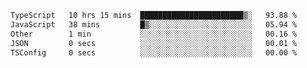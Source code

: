 <!-- <img align='right' src="https://github-readme-stats-eight-rose-90.vercel.app
/api?username=JesusJimenezG&show_icons=true&theme=radical">

### Hi there 👋 My name is Jesús.
- I'm a Computer Engineering student.
- I'm currently working as a Full stack Web developer and native Android Developer.

- Proghead.
- Inlärning svenska
- I also like to translate music on my YouTube channel. [![YouTube Views](https://img.shields.io/youtube/channel/views/UCWnlcC4_sV9Imcy9ysQpxHA?style=social)](https://www.youtube.com/channel/UCWnlcC4_sV9Imcy9ysQpxHA) -->
<!-- ![banner](https://github.com/JesusJimenezG/JesusJimenezG/blob/main/1.png) -->

<!--START_SECTION:waka-->

```txt
TypeScript   10 hrs 15 mins  ███████████████████████▒░   93.88 %
JavaScript   38 mins         █▒░░░░░░░░░░░░░░░░░░░░░░░   05.94 %
Other        1 min           ░░░░░░░░░░░░░░░░░░░░░░░░░   00.16 %
JSON         0 secs          ░░░░░░░░░░░░░░░░░░░░░░░░░   00.01 %
TSConfig     0 secs          ░░░░░░░░░░░░░░░░░░░░░░░░░   00.00 %
```

<!--END_SECTION:waka-->

<!--
**JesusJimenezG/JesusJimenezG** is a ✨ _special_ ✨ repository because its `README.md` (this file) appears on your GitHub profile.

Here are some ideas to get you started:

- 🔭 I’m currently working on ...
- 🌱 I’m currently learning ...
- 👯 I’m looking to collaborate on ...
- 🤔 I’m looking for help with ...
- 💬 Ask me about ...
- 📫 How to reach me: ...
- 😄 Pronouns: ...
- ⚡ Fun fact: ...
-->
